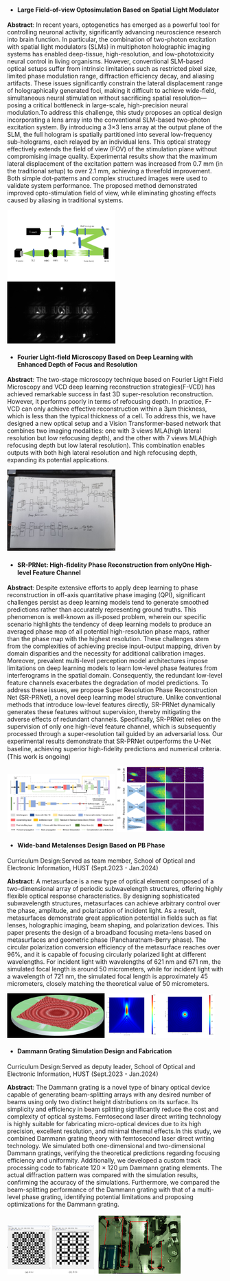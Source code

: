 - #### Large Field-of-view Optosimulation Based on Spatial Light Modulator
<b>Abstract</b>: In recent years, optogenetics has emerged as a powerful tool for controlling neuronal activity, significantly advancing neuroscience research into brain function. In particular, the combination of two-photon excitation with spatial light modulators (SLMs) in multiphoton holographic imaging systems has enabled deep-tissue, high-resolution, and low-phototoxicity neural control in living organisms. However, conventional SLM-based optical setups suffer from intrinsic limitations such as restricted pixel size, limited phase modulation range, diffraction efficiency decay, and aliasing artifacts. These issues significantly constrain the lateral displacement range of holographically generated foci, making it difficult to achieve wide-field, simultaneous neural stimulation without sacrificing spatial resolution—posing a critical bottleneck in large-scale, high-precision neural modulation.To address this challenge, this study proposes an optical design incorporating a lens array into the conventional SLM-based two-photon excitation system. By introducing a 3×3 lens array at the output plane of the SLM, the full hologram is spatially partitioned into several low-frequency sub-holograms, each relayed by an individual lens. This optical strategy effectively extends the field of view (FOV) of the stimulation plane without compromising image quality. Experimental results show that the maximum lateral displacement of the excitation pattern was increased from 0.7 mm (in the traditional setup) to over 2.1 mm, achieving a threefold improvement. Both simple dot-patterns and complex structured images were used to validate system performance. The proposed method demonstrated improved opto-stimulation field of view, while eliminating ghosting effects caused by aliasing in traditional systems.

<img src="static/assets/projimage/SLM diagram.jpg" alt="System Setup" style="max-width:50%; height:auto;" class="mt-3 mb-3">
<img src="static/assets/projimage/lage_FOV.jpg" alt="Enlagred FOV" style="max-width:50%; height:auto;" class="mt-3 mb-3">


- #### Fourier Light-field Microscopy Based on Deep Learning with Enhanced Depth of Focus and Resolution
<b>Abstract</b>: The two-stage microscopy technique based on Fourier Light Field Microscopy and VCD deep learning reconstruction strategies(F-VCD) has achieved remarkable success in fast 3D super-resolution reconstruction. However, it performs poorly in terms of refocusing depth. In practice, F-VCD can only achieve effective reconstruction within a 3µm thickness, which is less than the typical thickness of a cell. To address this, we have designed a new optical setup and a Vision Transformer-based network that combines two imaging modalities: one with 3 views MLA(high lateral resolution but low refocusing depth), and the other with 7 views MLA(high refocusing depth but low lateral resolution). This combination enables outputs with both high lateral resolution and high refocusing depth, expanding its potential applications. 

<img src="static/assets/projimage/network.jpg" alt="Project Image" style="max-width:50%; height:auto;" class="mt-3 mb-3">

- #### SR-PRNet: High-ﬁdelity Phase Reconstruction from onlyOne High-level Feature Channel
<b>Abstract</b>: Despite extensive efforts to apply deep learning to phase reconstruction in off-axis quantitative phase imaging (QPI), significant challenges persist as deep learning models tend to generate smoothed predictions rather than accurately representing ground truths. This phenomenon is well-known as ill-posed problem, wherein our specific scenario highlights the tendency of deep learning models to produce an averaged phase map of all potential high-resolution phase maps, rather than the phase map with the highest resolution. These challenges stem from the complexities of achieving precise input-output mapping, driven by domain disparities and the necessity for additional calibration images. Moreover, prevalent multi-level perception model architectures impose limitations on deep learning models to learn low-level phase features from interferograms in the spatial domain. Consequently, the redundant low-level feature channels exacerbates the degradation of model predictions. To address these issues, we propose Super Resolution Phase Reconstruction Net (SR-PRNet), a novel deep learning model structure. Unlike conventional methods that introduce low-level features directly, SR-PRNet dynamically generates these features without supervision, thereby mitigating the adverse effects of redundant channels. Specifically, SR-PRNet relies on the supervision of only one high-level feature channel, which is subsequently processed through a super-resolution tail guided by an adversarial loss. Our experimental results demonstrate that SR-PRNet outperforms the U-Net baseline, achieving superior high-ﬁdelity predictions and numerical criteria.(This work is ongoing)

<img src="static/assets/projimage/SR-PR.jpg" alt="our SR-PR net" style="max-width:50%; height:auto;" class="mt-3 mb-3">
<img src="static/assets/projimage/contrast.png" alt="contrast between Unet baseline with SR-PR net" style="max-width:40%; height:auto;" class="mt-3 mb-3">

- #### Wide-band Metalenses Design Based on PB Phase
Curriculum Design:Served as team member, School of Optical and Electronic Information, HUST (Sept.2023 - Jan.2024)

<b>Abstract</b>: A metasurface is a new type of optical element composed of a two-dimensional array of periodic subwavelength structures, offering highly flexible optical response characteristics. By designing sophisticated subwavelength structures, metasurfaces can achieve arbitrary control over the phase, amplitude, and polarization of incident light. As a result, metasurfaces demonstrate great application potential in fields such as flat lenses, holographic imaging, beam shaping, and polarization devices. This paper presents the design of a broadband focusing meta-lens based on metasurfaces and geometric phase (Pancharatnam-Berry phase). The circular polarization conversion efficiency of the metasurface reaches over 96%, and it is capable of focusing circularly polarized light at different wavelengths. For incident light with wavelengths of 621 nm and 671 nm, the simulated focal length is around 50 micrometers, while for incident light with a wavelength of 721 nm, the simulated focal length is approximately 45 micrometers, closely matching the theoretical value of 50 micrometers.

<img src="static/assets/projimage/pb.png" alt="Project Image" style="max-width:45%; height:auto;" class="mt-3 mb-3">
<img src="static/assets/projimage/pb1.jpg" alt="Project Image" style="max-width:50%; height:auto;" class="mt-3 mb-3">

- #### Dammann Grating Simulation Design and Fabrication
Curriculum Design:Served as deputy leader, School of Optical and Electronic Information, HUST (Sept.2023 - Jan.2024)

<b>Abstract</b>: The Dammann grating is a novel type of binary optical device capable of generating beam-splitting arrays with any desired number of beams using only two distinct height distributions on its surface. Its simplicity and efficiency in beam splitting significantly reduce the cost and complexity of optical systems. Femtosecond laser direct writing technology is highly suitable for fabricating micro-optical devices due to its high precision, excellent resolution, and minimal thermal effects.In this study, we combined Dammann grating theory with femtosecond laser direct writing technology. We simulated both one-dimensional and two-dimensional Dammann gratings, verifying the theoretical predictions regarding focusing efficiency and uniformity. Additionally, we developed a custom track processing code to fabricate 120 × 120 μm Dammann grating elements. The actual diffraction pattern was compared with the simulation results, confirming the accuracy of the simulations. Furthermore, we compared the beam-splitting performance of the Dammann grating with that of a multi-level phase grating, identifying potential limitations and proposing optimizations for the Dammann grating.

<img src="static/assets/projimage/Dammann.jpg" alt="Project Image" style="max-width:40%; height:auto;" class="mt-3 mb-3">
<img src="static/assets/projimage/laserwriting.png" alt="Project Image" style="max-width:40%; height:auto;" class="mt-3 mb-3">